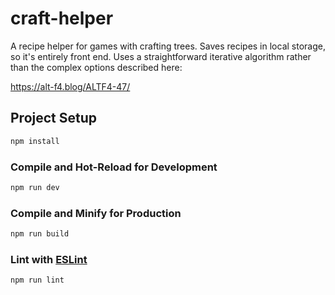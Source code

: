 # craft-helper

A recipe helper for games with crafting trees. Saves recipes in local storage, so it's entirely front end. Uses a straightforward iterative algorithm rather than the complex options described here:

https://alt-f4.blog/ALTF4-47/

## Project Setup

```sh
npm install
```

### Compile and Hot-Reload for Development

```sh
npm run dev
```

### Compile and Minify for Production

```sh
npm run build
```

### Lint with [ESLint](https://eslint.org/)

```sh
npm run lint
```
